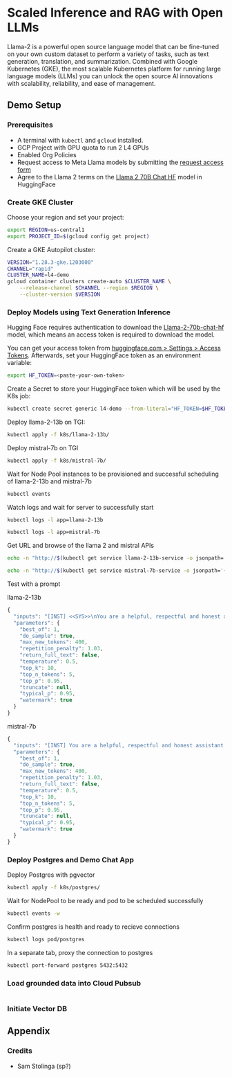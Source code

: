 # Scaled Inference and RAG with Open LLMs
Llama-2 is a powerful open source language model that can be fine-tuned on your own custom dataset to perform a variety of tasks, such as text generation, translation, and summarization. Combined with Google Kubernetes (GKE), the most scalable Kubernetes platform for running large language models (LLMs) you can unlock the open source AI innovations with scalability, reliability, and ease of management.


## Demo Setup

### Prerequisites
* A terminal with `kubectl` and `gcloud` installed.
* GCP Project with GPU quota to run 2 L4 GPUs
* Enabled Org Policies
* Request access to Meta Llama models by submitting the [request access form](https://ai.meta.com/resources/models-and-libraries/llama-downloads/)
* Agree to the Llama 2 terms on the [Llama 2 70B Chat HF](https://huggingface.co/meta-llama/Llama-2-70b-chat-hf) model in HuggingFace

### Create GKE Cluster

Choose your region and set your project:
```bash
export REGION=us-central1
export PROJECT_ID=$(gcloud config get project)
```

Create a GKE Autopilot cluster:
```bash
VERSION="1.28.3-gke.1203000"
CHANNEL="rapid"
CLUSTER_NAME=l4-demo
gcloud container clusters create-auto $CLUSTER_NAME \
    --release-channel $CHANNEL --region $REGION \
    --cluster-version $VERSION
```

<!-- Create and connect to VPC peering for AlloyDB in default VPC
```bash
gcloud compute addresses create google-managed-services-default \
    --global \
    --purpose=VPC_PEERING \
    --prefix-length=16 \
    --description="peering range for Google" \
    --network=default
```

```bash
gcloud services vpc-peerings connect \
    --service=servicenetworking.googleapis.com \
    --ranges=google-managed-services-default \
    --network=default
```

Create AlloyDB cluster:
```bash
gcloud alloydb clusters create db-cluster \
    --password=$DB_PASSWORD \
    --network=default \
    --region=$REGION \
    --project=$PROJECT_ID \
    --allocated-ip-range-name=google-managed-services-default
```

Create AlloyDB instance:
```bash
gcloud alloydb instances create vector-db \
    --instance-type=PRIMARY \
    --cpu-count=2 \
    --region=$REGION \
    --cluster=db-cluster \
    --project=$PROJECT_ID
```

Get the AlloyDB instance IP
```bash
gcloud alloydb instances describe vector-db \
 --region=$REGION \
 --cluster=db-cluster \
 --project=$PROJECT_ID
``` -->

### Deploy Models using Text Generation Inference

Hugging Face requires authentication to download the [Llama-2-70b-chat-hf](https://huggingface.co/meta-llama/Llama-2-70b-chat-hf) model, which means an access token is required to download the model.

You can get your access token from [huggingface.com > Settings > Access Tokens](https://huggingface.co/settings/tokens). Afterwards, set your HuggingFace token as an environment variable:
```bash
export HF_TOKEN=<paste-your-own-token>
```

Create a Secret to store your HuggingFace token which will be used by the K8s job:
```bash
kubectl create secret generic l4-demo --from-literal="HF_TOKEN=$HF_TOKEN"
```

Deploy llama-2-13b on TGI:
```bash
kubectl apply -f k8s/llama-2-13b/
```

Deploy mistral-7b on TGI
```bash
kubectl apply -f k8s/mistral-7b/
```

Wait for Node Pool instances to be provisioned and successful scheduling of llama-2-13b and mistral-7b
```bash
kubectl events
```

Watch logs and wait for server to successfully start
```bash
kubectl logs -l app=llama-2-13b
```

```bash
kubectl logs -l app=mistral-7b
```

Get URL and browse of the llama 2 and mistral APIs
```bash
echo -n "http://$(kubectl get service llama-2-13b-service -o jsonpath='{.status.loadBalancer.ingress[0].ip}')/docs"
```

```bash
echo -n "http://$(kubectl get service mistral-7b-service -o jsonpath='{.status.loadBalancer.ingress[0].ip}')/docs"
```

Test with a prompt

llama-2-13b
```javascript
{
  "inputs": "[INST] <<SYS>>\nYou are a helpful, respectful and honest assistant who is an expert in explaining Kubernetes concepts. Always answer as helpfully as possible, while being safe.  Your answers should not include any harmful, unethical, racist, sexist, toxic, dangerous, or illegal content. If a question does not make any sense, or is not factually coherent, explain why instead of answering something not correct.  Try to keep your response to 200 words or less.\n<</SYS>>\nWhat is a deployment?[/INST]",
  "parameters": {
    "best_of": 1,
    "do_sample": true,
    "max_new_tokens": 400,
    "repetition_penalty": 1.03,
    "return_full_text": false,
    "temperature": 0.5,
    "top_k": 10,
    "top_n_tokens": 5,
    "top_p": 0.95,
    "truncate": null,
    "typical_p": 0.95,
    "watermark": true
  }
}
```

mistral-7b
```javascript
{
  "inputs": "[INST] You are a helpful, respectful and honest assistant who is an expert in explaining Kubernetes concepts. Always answer as helpfully as possible, while being safe.  Your answers should not include any harmful, unethical, racist, sexist, toxic, dangerous, or illegal content. If a question does not make any sense, or is not factually coherent, explain why instead of answering something not correct.  Try to keep your response to 100 words or less. What is a deployment?[/INST]",
  "parameters": {
    "best_of": 1,
    "do_sample": true,
    "max_new_tokens": 400,
    "repetition_penalty": 1.03,
    "return_full_text": false,
    "temperature": 0.5,
    "top_k": 10,
    "top_n_tokens": 5,
    "top_p": 0.95,
    "truncate": null,
    "typical_p": 0.95,
    "watermark": true
  }
}
```

### Deploy Postgres and Demo Chat App
Deploy Postgres with pgvector
```bash
kubectl apply -f k8s/postgres/
```

Wait for NodePool to be ready and pod to be scheduled successfully
```bash
kubectl events -w
```

Confirm postgres is health and ready to recieve connections
```bash
kubectl logs pod/postgres
```

In a separate tab, proxy the connection to postgres
```bash
kubectl port-forward postgres 5432:5432
```

### Load grounded data into Cloud Pubsub
```bash

```

### Initiate Vector DB


## Appendix

### Credits
* Sam Stolinga (sp?)